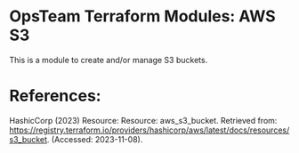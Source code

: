 # OpsTeam Terraform Modules: AWS S3

This is a module to create and/or manage S3 buckets.

# References:

HashicCorp (2023) Resource: Resource: aws_s3_bucket. Retrieved from: https://registry.terraform.io/providers/hashicorp/aws/latest/docs/resources/s3_bucket. (Accessed: 2023-11-08).
